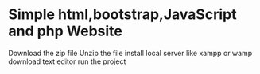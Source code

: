 # Simple html,bootstrap,JavaScript and php Website
 Download the zip file
 Unzip the file
 install local server like xampp or wamp 
 download text editor
 run the project
